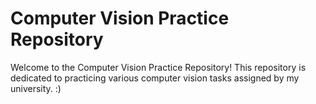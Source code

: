 # Computer Vision Practice Repository

Welcome to the Computer Vision Practice Repository! This repository is dedicated to practicing various computer vision tasks assigned by my university.
:)
